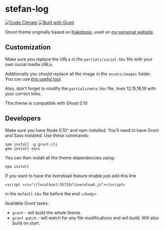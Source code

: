 stefan-log
==

[![Code Climate](https://codeclimate.com/github/stefanbc/stefan-log/badges/gpa.svg)](https://codeclimate.com/github/stefanbc/stefan-log) [![Built with Grunt](https://cdn.gruntjs.com/builtwith.svg)](http://gruntjs.com/)

Ghost theme originally based on [Kakotopia](https://en.wiktionary.org/wiki/kakotopia), used on [my personal website](http://stefancosma.xyz).

Customization
--

Make sure you replace the URLs in the `partials/social.hbs` file with your own social media URLs.

Additionally you should replace all the image in the `assets/images` folder. You can use [this useful tool](http://realfavicongenerator.net/).

Also, don't forget to modify the `partials/meta.hbs` file, lines 12,15,18,19 with your correct links.

This theme is compatible with Ghost 0.10

Developers
--

Make sure you have Node 0.10^ and npm installed. You'll need to have Grunt and Sass installed. Use these commands:

```
npm install -g grunt-cli
gem install sass
```

You can then install all the theme dependencies using:

```
npm install
```

If you want to have the livereload feature enable just add this line

```
<script src="//localhost:35729/livereload.js"></script>
```

in the `default.hbs` file before the end `</body>`.

Available Grunt tasks:

* `grunt` - will build the whole theme.
* `grunt watch` - will watch for any file modifications and will build. Will also build on start.
